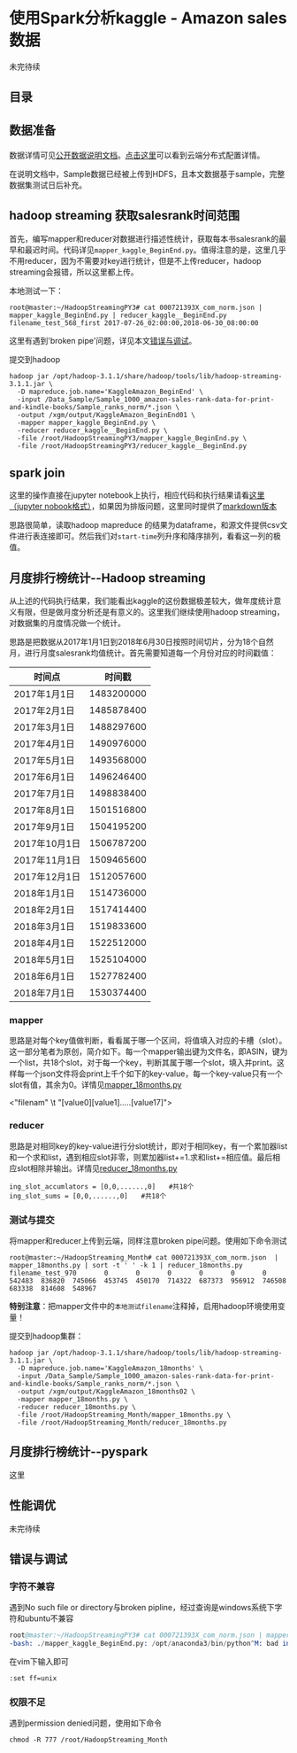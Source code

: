 # 使用Spark分析kaggle - Amazon sales数据

未完待续

## 目录 




## <p id=1>数据准备 

数据详情可见[公开数据说明文档](../Documentations/public_datas.md)。[点击这里](../Documentations/Hadoop_distribute.md)可以看到云端分布式配置详情。   

在说明文档中，Sample数据已经被上传到HDFS，且本文数据基于sample，完整数据集测试日后补充。



## hadoop streaming 获取salesrank时间范围

首先，编写mapper和reducer对数据进行描述性统计，获取每本书salesrank的最早和最迟时间。代码详见`mapper_kaggle_BeginEnd.py`。值得注意的是，这里几乎不用reducer，因为不需要对key进行统计，但是不上传reducer，hadoop streaming会报错，所以这里都上传。


本地测试一下：
```
root@master:~/HadoopStreamingPY3# cat 000721393X_com_norm.json | mapper_kaggle_BeginEnd.py | reducer_kaggle__BeginEnd.py
filename_test_568_first 2017-07-26_02:00:00,2018-06-30_08:00:00
```
这里有遇到'broken pipe'问题，详见本文[错误与调试](#)。

提交到hadoop
```
hadoop jar /opt/hadoop-3.1.1/share/hadoop/tools/lib/hadoop-streaming-3.1.1.jar \
  -D mapreduce.job.name='KaggleAmazon_BeginEnd' \
  -input /Data_Sample/Sample_1000_amazon-sales-rank-data-for-print-and-kindle-books/Sample_ranks_norm/*.json \
  -output /xgm/output/KaggleAmazon_BeginEnd01 \
  -mapper mapper_kaggle_BeginEnd.py \
  -reducer reducer_kaggle__BeginEnd.py \
  -file /root/HadoopStreamingPY3/mapper_kaggle_BeginEnd.py \
  -file /root/HadoopStreamingPY3/reducer_kaggle__BeginEnd.py

```


## spark join 

这里的操作直接在jupyter notebook上执行，相应代码和执行结果请看[这里（jupyter nobook格式）](./PySpark-Kaggle-AmazonBook.ipynb)，如果因为排版问题，这里同时提供了[markdown版本](./PySpark-Kaggle-AmazonBook.md)

思路很简单，读取hadoop mapreduce 的结果为dataframe，和源文件提供csv文件进行表连接即可。然后我们对`start-time`列升序和降序排列，看看这一列的极值。



## 月度排行榜统计--Hadoop streaming

从上述的代码执行结果，我们能看出kaggle的这份数据极差较大，做年度统计意义有限，但是做月度分析还是有意义的。这里我们继续使用hadoop streaming，对数据集的月度情况做一个统计。

思路是把数据从2017年1月1日到2018年6月30日按照时间切片，分为18个自然月，进行月度salesrank均值统计。首先需要知道每一个月份对应的时间戳值：

时间点 | 时间戳
--- | ---
2017年1月1日 | 1483200000
2017年2月1日 | 1485878400
2017年3月1日 | 1488297600
2017年4月1日 | 1490976000
2017年5月1日 | 1493568000
2017年6月1日 | 1496246400
2017年7月1日 | 1498838400
2017年8月1日 | 1501516800
2017年9月1日 | 1504195200
2017年10月1日 | 1506787200
2017年11月1日 | 1509465600
2017年12月1日 | 1512057600
2018年1月1日 | 1514736000
2018年2月1日 | 1517414400
2018年3月1日 | 1519833600
2018年4月1日 | 1522512000
2018年5月1日 | 1525104000
2018年6月1日 | 1527782400
2018年7月1日 | 1530374400

### mapper


思路是对每个key值做判断，看看属于哪一个区间，将值填入对应的卡槽（slot）。这一部分笔者为原创，简介如下。每一个mapper输出键为文件名，即ASIN，键为一个list，共18个slot，对于每一个key，判断其属于哪一个slot，填入并print。这样每一个json文件将会print上千个如下的key-value，每一个key-value只有一个slot有值，其余为0。详情见[mapper_18months.py](./mapper_18months.py)

<"filenam" \t "[value0][value1].....[value17]">


### reducer

思路是对相同key的key-value进行分slot统计，即对于相同key，有一个累加器list和一个求和list，遇到相应slot非零，则累加器list+=1.求和list+=相应值。最后相应slot相除并输出。详情见[reducer_18months.py](./reducer_18months.py)
```
ing_slot_accumlators = [0,0,......,0]　　#共18个
ing_slot_sums = [0,0,......,0]　　#共18个
```

### 测试与提交

将mapper和reducer上传到云端，同样注意broken pipe问题。使用如下命令测试

```
root@master:~/HadoopStreaming_Month# cat 000721393X_com_norm.json  |  mapper_18months.py | sort -t ' ' -k 1 | reducer_18months.py
filename_test_970       0       0       0       0       0       0       542483  836820  745066  453745  450170  714322  687373  956912  746508  683338  814608  548967
```
**特别注意**：把mapper文件中的`本地测试filename`注释掉，启用hadoop环境使用变量！

提交到hadoop集群：
```
hadoop jar /opt/hadoop-3.1.1/share/hadoop/tools/lib/hadoop-streaming-3.1.1.jar \
  -D mapreduce.job.name='KaggleAmazon_18months' \
  -input /Data_Sample/Sample_1000_amazon-sales-rank-data-for-print-and-kindle-books/Sample_ranks_norm/*.json \
  -output /xgm/output/KaggleAmazon_18months02 \
  -mapper mapper_18months.py \
  -reducer reducer_18months.py \
  -file /root/HadoopStreaming_Month/mapper_18months.py \
  -file /root/HadoopStreaming_Month/reducer_18months.py
```


## 月度排行榜统计--pyspark

这里


## 性能调优

未完待续


## 错误与调试

### 字符不兼容

遇到No such file or directory与broken pipline，经过查询是windows系统下字符和ubuntu不兼容
```s
root@master:~/HadoopStreamingPY3# cat 000721393X_com_norm.json | mapper_kaggle_BeginEnd.py
-bash: ./mapper_kaggle_BeginEnd.py: /opt/anaconda3/bin/python^M: bad interpreter: No such file or directory
```

在vim下输入即可
```
:set ff=unix
```

### 权限不足

遇到permission denied问题，使用如下命令
```
chmod -R 777 /root/HadoopStreaming_Month
```

